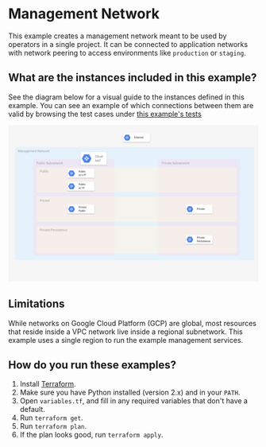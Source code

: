 # Management Network

This example creates a management network meant to be used by operators in a single project. It can be connected to
application networks with network peering to access environments like `production` or `staging`.

## What are the instances included in this example?

See the diagram below for a visual guide to the instances defined in this example. You can see an example of which
connections between them are valid by browsing the test cases under [this example's tests](../../test/management_network_test.go)

![Network Diagram](https://raw.githubusercontent.com/gruntwork-io/terraform-google-network/master/.img/management-network-diagram.png)

## Limitations

While networks on Google Cloud Platform (GCP) are global, most resources that reside inside a VPC network live inside a
regional subnetwork. This example uses a single region to run the example management services.

## How do you run these examples?

1. Install [Terraform](https://www.terraform.io/).
1. Make sure you have Python installed (version 2.x) and in your `PATH`.
1. Open `variables.tf`,  and fill in any required variables that don't have a
default.
1. Run `terraform get`.
1. Run `terraform plan`.
1. If the plan looks good, run `terraform apply`.
